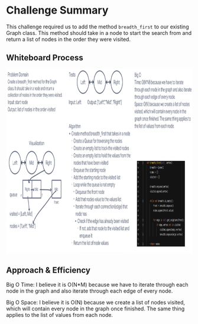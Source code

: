 # **Challenge Summary**

This challenge required us to add the method `breadth_first` to our existing Graph class. This method should take in a node to start the search from and return a list of nodes in the order they were visited.

## **Whiteboard Process**

<img src="./graph-breadth-first.PNG" width="800" height="500"/>

## **Approach & Efficiency**

Big O Time: I believe it is O(N*M) because we have to iterate through each node in the graph and also iterate through each edge of every node.

Big O Space: I believe it is O(N) because we create a list of nodes visited, which will contain every node in the graph once finished. The same thing applies to the list of values from each node.
